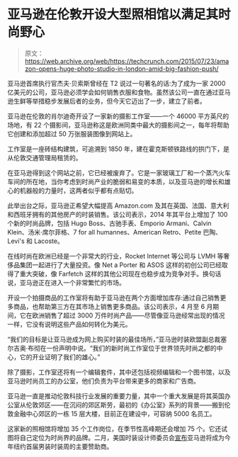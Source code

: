 # 亚马逊在伦敦开设大型照相馆以满足其时尚野心 

> 原文：<https://web.archive.org/web/https://techcrunch.com/2015/07/23/amazon-opens-huge-photo-studio-in-london-amid-big-fashion-push/>

亚马逊首席执行官杰夫·贝索斯曾经在 T2 说过一句著名的话:为了成为一家 2000 亿美元的公司，亚马逊必须学会如何销售衣服和食物。虽然该公司一直在通过亚马逊生鲜等举措稳步发展后者的业务，但今天它迈出了一步，建立了前者。

亚马逊在伦敦的肖尔迪奇开设了一家新的摄影工作室——一个 46000 平方英尺的场地，有 22 个摄影间，亚马逊称这是欧洲同类中最大的摄影间之一，每年将帮助它创建和添加超过 50 万张服装图像到网站上。

工作室是一座砖结构建筑，可追溯到 1850 年，建在霍克斯顿铁路线的拱门下，是从伦敦交通管理局租赁的。

在亚马逊得到这个网站之前，它已经被废弃了。它是一家玻璃工厂和一个蒸汽火车车间的所在地，当你考虑到时尚产业的脆弱和易变的本质，以及亚马逊的增长和雄心的机器般的力量时，这两者似乎都有点贴切。

此举出台之际，亚马逊正希望大幅提高 Amazon.com 及其在英国、法国、意大利和西班牙拥有的其他房产的时装销售。该公司表示，2014 年其平台上增加了 100 个新的时尚品牌，包括 Hugo Boss、古驰手表、Emporio Armani、Calvin Klein、汤米·席尔菲格、7 for all humannes、American Retro、Petite 巴陶、Levi's 和 Lacoste。

在线时尚在欧洲已经是一个非常大的行业，Rocket Internet 等公司与 LVMH 等奢侈品集团一起进行了大量投资。像 Net a Porter 和 ASOS 这样的初创公司已经取得了重大突破，像 Farfetch 这样的其他公司现在也稳步成为竞争对手。换句话说，亚马逊正在进入一个非常繁忙的市场。

开设一个拍摄商品的工作室将有助于亚马逊在两个方面增加库存:通过自己销售更多商品，也帮助第三方在其市场上销售更多商品。该公司表示，4 月至 6 月期间，它在欧洲销售了超过 3000 万件时尚产品——尽管像亚马逊经常出现的情况一样，它没有说明这些产品如何转化为美元。

“我们的目标是让亚马逊成为网上购买时装的最佳场所，”亚马逊时装欧盟副总裁塞尔吉奥·布彻在一份声明中说。“我们的新时尚工作室位于世界领先时尚之都的中心，它的开业证明了我们的雄心。”

除了摄影，工作室还将有一个编辑套件，其中还包括视频编辑和一个图书馆，以及亚马逊时尚员工的办公室，他们负责为平台带来更多的商家和广告商。

亚马逊一直是推动伦敦科技行业发展的重要力量，其中一个重大发展是将其英国办公室从伦敦郊区——在沉闷的郊区斯劳，最初的《办公室》系列的背景——搬到伦敦金融中心郊区的一栋 15 层大楼，目前正在建设中，可容纳 5000 名员工。

这家新的照相馆将增加 35 个工作岗位，在季节性高峰期还会增加 75 个。它还试图将自己定位为时尚界的品牌。二月，美国时装设计师委员会[宣布](https://web.archive.org/web/20230129175635/http://www.bloomberg.com/news/articles/2015-02-18/amazon-couture-jeff-bezos-wants-to-sell-fancy-clothes)亚马逊将成为今年纽约首届男装时装周的主要赞助商。